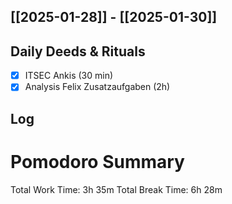 ## [[2025-01-28]] - [[2025-01-30]]

## Daily Deeds & Rituals

- [x] ITSEC Ankis (30 min)
- [x] Analysis Felix Zusatzaufgaben (2h)
## Log
# Pomodoro Summary

Total Work Time: 3h 35m
Total Break Time: 6h 28m
